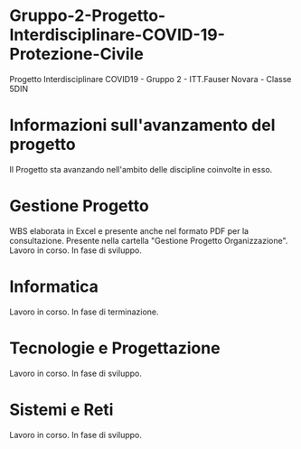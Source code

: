 # Gruppo-2-Progetto-Interdisciplinare-COVID-19-Protezione-Civile
Progetto Interdisciplinare COVID19 - Gruppo 2 - ITT.Fauser Novara - Classe 5DIN
# Informazioni sull'avanzamento del progetto
Il Progetto sta avanzando nell'ambito delle discipline coinvolte in esso.
# Gestione Progetto
WBS elaborata in Excel e presente anche nel formato PDF per la consultazione. Presente nella cartella "Gestione Progetto Organizzazione".
Lavoro in corso. In fase di sviluppo.
# Informatica
Lavoro in corso. In fase di terminazione.
# Tecnologie e Progettazione
Lavoro in corso. In fase di sviluppo.
# Sistemi e Reti
Lavoro in corso. In fase di sviluppo.

